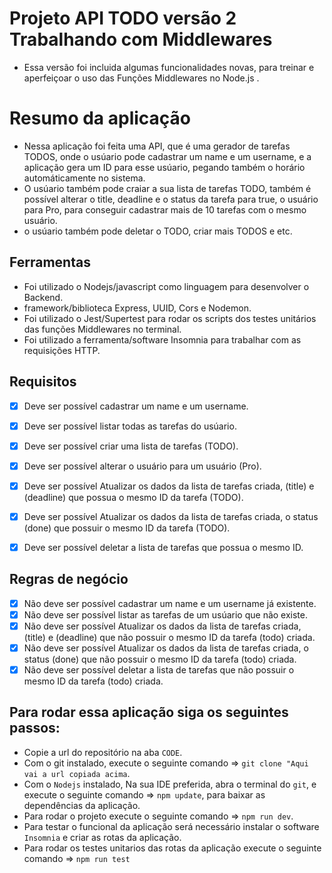 # Projeto API TODO versão 2 Trabalhando com Middlewares 

- Essa versão foi incluida algumas funcionalidades novas, para treinar e aperfeiçoar o uso das Funções Middlewares no Node.js .

# Resumo da aplicação

- Nessa aplicação foi feita uma API, que é uma gerador de tarefas TODOS, onde o usúario pode cadastrar um name e um username, e a aplicação gera um ID para esse usúario, pegando também o horário automáticamente no sistema.
- O usúario também pode craiar a sua lista de tarefas TODO, também é possível alterar o title, deadline e o status da tarefa para true, o usuário para Pro, para conseguir cadastrar mais de 10 tarefas com o mesmo usuário.
- o usúario também pode deletar o TODO, criar mais TODOS e etc. 

## Ferramentas 

- Foi utilizado o Nodejs/javascript como linguagem para desenvolver o Backend.
- framework/biblioteca Express, UUID, Cors e Nodemon.
- Foi utilizado o Jest/Supertest para rodar os scripts dos testes unitários das funções Middlewares no terminal.
- Foi utilizado a ferramenta/software Insomnia para trabalhar com as requisições HTTP.

## Requisitos

- [x] Deve ser possível cadastrar um name e um username.
- [x] Deve ser possível listar todas as tarefas do usúario.
- [x] Deve ser possível criar uma lista de tarefas (TODO).
- [x] Deve ser possível alterar o usuário para um usuário (Pro).
- [x] Deve ser possível Atualizar os dados da lista de tarefas criada, (title) e (deadline) que possua o mesmo ID da tarefa (TODO). 
- [x] Deve ser possível Atualizar os dados da lista de tarefas criada, o status (done) que possuir o mesmo ID da tarefa (TODO). 
- [x] Deve ser possível deletar a lista de tarefas que possua o mesmo ID.



## Regras de negócio

- [x] Não deve ser possível cadastrar um name e um username já existente.
- [x] Não deve ser possível listar as tarefas de um usúario que não existe.
- [x] Não deve ser possível Atualizar os dados da lista de tarefas criada, (title) e (deadline) que não possuir o mesmo ID da tarefa (todo) criada. 
- [x] Não deve ser possível Atualizar os dados da lista de tarefas criada, o status (done) que não possuir o mesmo ID da tarefa (todo) criada.
- [x] Não deve ser possível deletar a lista de tarefas que não possuir o mesmo ID da tarefa (todo) criada.

## Para rodar essa aplicação siga os seguintes passos:

- Copie a url do repositório na aba `CODE`.
- Com o git instalado, execute o seguinte comando => `git clone "Aqui vai a url copiada acima`.
- Com o `Nodejs` instalado, Na sua IDE preferida, abra o terminal do `git`, e execute o seguinte comando => `npm update`, para baixar as dependências da aplicação.
- Para rodar o projeto execute o seguinte comando => `npm run dev`.
- Para testar o funcional da aplicação será necessário instalar o software `Insomnia` e criar as rotas da aplicação.
- Para rodar os testes unitarios das rotas da aplicação execute o seguinte comando => `npm run test`
